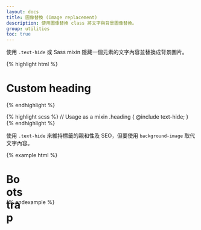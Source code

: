```yaml
---
layout: docs
title: 圖像替換 (Image replacement)
description: 使用圖像替換 class 將文字與背景圖像替換。
group: utilities
toc: true
---
```


使用 `.text-hide` 或 Sass mixin 隱藏一個元素的文字內容並替換成背景圖片。

{% highlight html %}
<h1 class="text-hide">Custom heading</h1>
{% endhighlight %}

{% highlight scss %}
// Usage as a mixin
.heading {
  @include text-hide;
}
{% endhighlight %}

使用 `.text-hide` 來維持標籤的親和性及 SEO，但要使用 `background-image` 取代文字內容。

{% example html %}
<h1 class="text-hide" style="background-image: url('/assets/brand/bootstrap-solid.svg'); width: 50px; height: 50px;">Bootstrap</h1>
{% endexample %}
